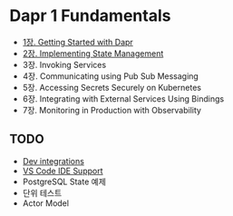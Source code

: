 # Dapr 1 Fundamentals

- [1장. Getting Started with Dapr](./Ch01-Getting_Started_with_Dapr/)
- [2장. Implementing State Management](./Ch02-Implementing_State_Management/)
- 3장. Invoking Services
- 4장. Communicating using Pub Sub Messaging
- 5장. Accessing Secrets Securely on Kubernetes
- 6장. Integrating with External Services Using Bindings
- 7장. Monitoring in Production with Observability

## TODO
- [Dev integrations](https://docs.dapr.io/developing-applications/sdks/dotnet/dotnet-development/)
- [VS Code IDE Support](https://docs.dapr.io/developing-applications/ides/vscode/)
- PostgreSQL State 예제
- 단위 테스트
- Actor Model